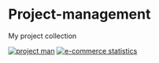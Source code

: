 # Project-management

My project collection

[![project man](https://github.com/hvantran/project-management/actions/workflows/workflow.yaml/badge.svg)](https://github.com/hvantran/project-management/actions/workflows/workflow.yaml)
[![e-commerce statistics](https://github.com/hvantran/project-management/actions/workflows/e-commerce-ci.yaml/badge.svg)](https://github.com/hvantran/project-management/actions/workflows/e-commerce-ci.yaml)
